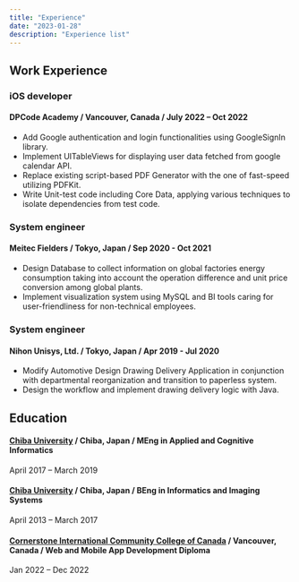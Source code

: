 ```yaml
---
title: "Experience"
date: "2023-01-28"
description: "Experience list"
---
```


## Work Experience
###  iOS developer
#### DPCode Academy / Vancouver, Canada / July 2022 – Oct 2022  
- Add Google authentication and login functionalities using GoogleSignIn library.  
- Implement UITableViews for displaying user data fetched from google calendar API.  
- Replace existing script-based PDF Generator with the one of fast-speed utilizing PDFKit.  
- Write Unit-test code including Core Data, applying various techniques to isolate dependencies from test code.  

### System engineer
#### Meitec Fielders / Tokyo, Japan / Sep 2020 - Oct 2021  
- Design Database to collect information on global factories energy consumption taking into account the operation difference and unit price conversion among global plants.
- Implement visualization system using MySQL and BI tools caring for user-friendliness for non-technical employees.

### System engineer
#### Nihon Unisys, Ltd. / Tokyo, Japan / Apr 2019 - Jul 2020  
- Modify Automotive Design Drawing Delivery Application in conjunction with departmental reorganization and transition to paperless system.  
- Design the workflow and implement drawing delivery logic with Java.  

## Education
#### [Chiba University](https://www.chiba-u.ac.jp/e/) / Chiba, Japan / MEng in Applied and Cognitive Informatics
April 2017 – March 2019
#### [Chiba University](https://www.chiba-u.ac.jp/e/) / Chiba, Japan / BEng in Informatics and Imaging Systems
April 2013 – March 2017

#### [Cornerstone International Community College of Canada](https://ciccc.ca/) / Vancouver, Canada / Web and Mobile App Development Diploma
Jan 2022 – Dec 2022